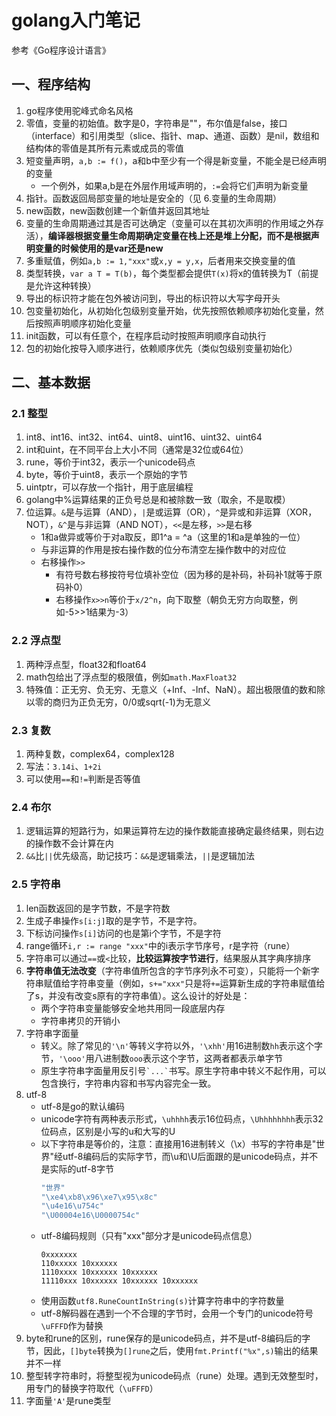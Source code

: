 # golang入门笔记


参考《Go程序设计语言》

## 一、程序结构

1. go程序使用驼峰式命名风格
2. 零值，变量的初始值。数字是0，字符串是""，布尔值是false，接口（interface）和引用类型（slice、指针、map、通道、函数）是nil，数组和结构体的零值是其所有元素或成员的零值
3. 短变量声明，`a,b := f()`，a和b中至少有一个得是新变量，不能全是已经声明的变量
    - 一个例外，如果a,b是在外层作用域声明的，`:=`会将它们声明为新变量
4. 指针。函数返回局部变量的地址是安全的（见 6.变量的生命周期）
5. new函数，new函数创建一个新值并返回其地址
6. 变量的生命周期通过其是否可达确定（变量可以在其初次声明的作用域之外存活），**编译器根据变量生命周期确定变量在栈上还是堆上分配，而不是根据声明变量的时候使用的是var还是new**
7. 多重赋值，例如`a,b := 1,"xxx"`或`x,y = y,x`，后者用来交换变量的值
8. 类型转换，`var a T = T(b)`，每个类型都会提供`T(x)`将x的值转换为T（前提是允许这种转换）
9. 导出的标识符才能在包外被访问到，导出的标识符以大写字母开头
10. 包变量初始化，从初始化包级别变量开始，优先按照依赖顺序初始化变量，然后按照声明顺序初始化变量
11. init函数，可以有任意个，在程序启动时按照声明顺序自动执行
12. 包的初始化按导入顺序进行，依赖顺序优先（类似包级别变量初始化）

## 二、基本数据

### 2.1 整型

1. int8、int16、int32、int64、uint8、uint16、uint32、uint64
2. int和uint，在不同平台上大小不同（通常是32位或64位）
3. rune，等价于int32，表示一个unicode码点
4. byte，等价于uint8，表示一个原始的字节
5. uintptr，可以存放一个指针，用于底层编程
6. golang中%运算结果的正负号总是和被除数一致（取余，不是取模）
7. 位运算。`&`是与运算（AND），`|`是或运算（OR），`^`是异或和非运算（XOR，NOT），`&^`是与非运算（AND NOT），`<<`是左移，`>>`是右移
    - 1和a做异或等价于对a取反，即1^a = ^a（这里的1和a是单独的一位）
    - 与非运算的作用是按右操作数的位分布清空左操作数中的对应位
    - 右移操作`>>`
        - 有符号数右移按符号位填补空位（因为移的是补码，补码补1就等于原码补0）
        - 右移操作`x>>n`等价于`x/2^n`，向下取整（朝负无穷方向取整，例如-5>>1结果为-3）

### 2.2 浮点型

1. 两种浮点型，float32和float64
2. math包给出了浮点型的极限值，例如`math.MaxFloat32` 
3. 特殊值：正无穷、负无穷、无意义（+Inf、-Inf、NaN）。超出极限值的数和除以零的商归为正负无穷，0/0或sqrt(-1)为无意义

### 2.3 复数

1. 两种复数，complex64，complex128
2. 写法：`3.14i`、`1+2i`
3. 可以使用`==`和`!=`判断是否等值

### 2.4 布尔

1. 逻辑运算的短路行为，如果运算符左边的操作数能直接确定最终结果，则右边的操作数不会计算在内
2. `&&`比`||`优先级高，助记技巧：`&&`是逻辑乘法，`||`是逻辑加法

### 2.5 字符串

1. len函数返回的是字节数，不是字符数
2. 生成子串操作`s[i:j]`取的是字节，不是字符。
3. 下标访问操作`s[i]`访问的也是第i个字节，不是字符
4. range循环`i,r := range "xxx"`中的i表示字节序号，r是字符（rune）
5. 字符串可以通过`==`或`<`比较，**比较运算按字节进行**，结果服从其字典序排序
6. **字符串值无法改变**（字符串值所包含的字节序列永不可变），只能将一个新字符串赋值给字符串变量（例如，`s+="xxx"`只是将`+=`运算新生成的字符串赋值给了s，并没有改变s原有的字符串值）。这么设计的好处是：
    - 两个字符串变量能够安全地共用同一段底层内存
    - 字符串拷贝的开销小
7. 字符串字面量
    - 转义。除了常见的`'\n'`等转义字符以外，`'\xhh'`用16进制数`hh`表示这个字节，`'\ooo'`用八进制数`ooo`表示这个字节，这两者都表示单字节
    - 原生字符串字面量用反引号`` `...` ``书写。原生字符串中转义不起作用，可以包含换行，字符串内容和书写内容完全一致。
8. utf-8
    - utf-8是go的默认编码
    - unicode字符有两种表示形式，`\uhhhh`表示16位码点，`\Uhhhhhhhh`表示32位码点，区别是小写的u和大写的U
    - 以下字符串是等价的，注意：直接用16进制转义（\x）书写的字符串是"世界"经utf-8编码后的实际字节，而\u和\U后面跟的是unicode码点，并不是实际的utf-8字节
        ```go
        "世界"
        "\xe4\xb8\x96\xe7\x95\x8c"
        "\u4e16\u754c"
        "\U00004e16\U0000754c"
        ```
    - utf-8编码规则（只有"xxx"部分才是unicode码点信息）
        ```
        0xxxxxxx
        110xxxxx 10xxxxxx
        1110xxxx 10xxxxxx 10xxxxxx
        11110xxx 10xxxxxx 10xxxxxx 10xxxxxx
        ```
    - 使用函数`utf8.RuneCountInString(s)`计算字符串中的字符数量
    - utf-8解码器在遇到一个不合理的字节时，会用一个专门的unicode符号`\uFFFD`作为替换
9. byte和rune的区别，rune保存的是unicode码点，并不是utf-8编码后的字节，因此，`[]byte`转换为`[]rune`之后，使用`fmt.Printf("%x",s)`输出的结果并不一样
10. 整型转字符串时，将整型视为unicode码点（rune）处理。遇到无效整型时，用专门的替换字符取代（`\uFFFD`）
11. 字面量`'A'`是rune类型
